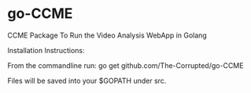 # go-CCME
CCME Package To Run the Video Analysis WebApp in Golang

Installation Instructions:

From the commandline run: go get github.com/The-Corrupted/go-CCME

Files will be saved into your $GOPATH under src.
